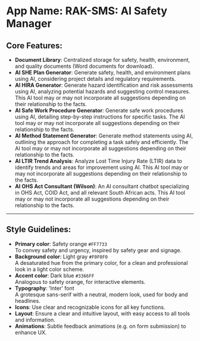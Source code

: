 # **App Name**: RAK-SMS: AI Safety Manager

## Core Features:

- **Document Library**: Centralized storage for safety, health, environment, and quality documents (Word documents for download).
- **AI SHE Plan Generator**: Generate safety, health, and environment plans using AI, considering project details and regulatory requirements.
- **AI HIRA Generator**: Generate hazard identification and risk assessments using AI, analyzing potential hazards and suggesting control measures. This AI tool may or may not incorporate all suggestions depending on their relationship to the facts.
- **AI Safe Work Procedure Generator**: Generate safe work procedures using AI, detailing step-by-step instructions for specific tasks. The AI tool may or may not incorporate all suggestions depending on their relationship to the facts.
- **AI Method Statement Generator**: Generate method statements using AI, outlining the approach for completing a task safely and efficiently. The AI tool may or may not incorporate all suggestions depending on their relationship to the facts.
- **AI LTIR Trend Analysis**: Analyze Lost Time Injury Rate (LTIR) data to identify trends and areas for improvement using AI. This AI tool may or may not incorporate all suggestions depending on their relationship to the facts.
- **AI OHS Act Consultant (Wilson)**: An AI consultant chatbot specializing in OHS Act, COID Act, and all relevant South African acts. This AI tool may or may not incorporate all suggestions depending on their relationship to the facts.

---

## Style Guidelines:

- **Primary color**: Safety orange `#FF7733`  
  To convey safety and urgency, inspired by safety gear and signage.
- **Background color**: Light gray `#F0F0F0`  
  A desaturated hue from the primary color, for a clean and professional look in a light color scheme.
- **Accent color**: Dark blue `#3366FF`  
  Analogous to safety orange, for interactive elements.
- **Typography**: 'Inter' font  
  A grotesque sans-serif with a neutral, modern look, used for body and headlines.
- **Icons**: Use clear and recognizable icons for all key functions.
- **Layout**: Ensure a clear and intuitive layout, with easy access to all tools and information.
- **Animations**: Subtle feedback animations (e.g. on form submission) to enhance UX.
